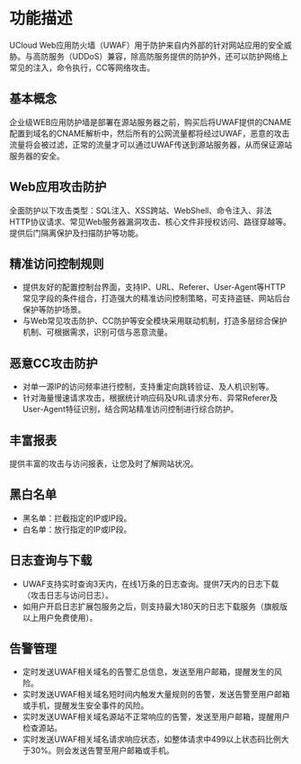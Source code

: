 # 功能描述
UCloud Web应用防火墙（UWAF）用于防护来自内外部的针对网站应用的安全威胁。与高防服务（UDDoS）兼容，除高防服务提供的防护外，还可以防护网络上常见的注入，命令执行，CC等网络攻击。

## 基本概念
企业级WEB应用防护墙是部署在源站服务器之前，购买后将UWAF提供的CNAME配置到域名的CNAME解析中，然后所有的公网流量都将经过UWAF，恶意的攻击流量将会被过滤，正常的流量才可以通过UWAF传送到源站服务器，从而保证源站服务器的安全。

## Web应用攻击防护
全面防护以下攻击类型：SQL注入、XSS跨站、WebShell、命令注入、非法HTTP协议请求、常见Web服务器漏洞攻击、核心文件非授权访问、路径穿越等。提供后门隔离保护及扫描防护等功能。

## 精准访问控制规则
* 提供友好的配置控制台界面，支持IP、URL、Referer、User-Agent等HTTP常见字段的条件组合，打造强大的精准访问控制策略，可支持盗链、网站后台保护等防护场景。
* 与Web常见攻击防护、CC防护等安全模块采用联动机制，打造多层综合保护机制、可根据需求，识别可信与恶意流量。

## 恶意CC攻击防护
* 对单一源IP的访问频率进行控制，支持重定向跳转验证、及人机识别等。
* 针对海量慢速请求攻击，根据统计响应码及URL请求分布、异常Referer及User-Agent特征识别，结合网站精准访问控制进行综合防护。

## 丰富报表
提供丰富的攻击与访问报表，让您及时了解网站状况。

## 黑白名单
* 黑名单：拦截指定的IP或IP段。
* 白名单：放行指定的IP或IP段。

## 日志查询与下载
* UWAF支持实时查询3天内，在线1万条的日志查询。提供7天内的日志下载（攻击日志与访问日志）。
* 如用户开启日志扩展包服务之后，则支持最大180天的日志下载服务（旗舰版以上用户免费使用）。

## 告警管理
* 定时发送UWAF相关域名的告警汇总信息，发送至用户邮箱，提醒发生的风险。
* 实时发送UWAF相关域名短时间内触发大量规则的告警，发送告警至用户邮箱或手机，提醒发生安全事件的风险。
* 实时发送UWAF相关域名源站不正常响应的告警，发送至用户邮箱，提醒用户检查源站。
* 实时发送UWAF相关域名请求响应状态，如整体请求中499以上状态码比例大于30%。则会发送告警至用户邮箱或手机。

